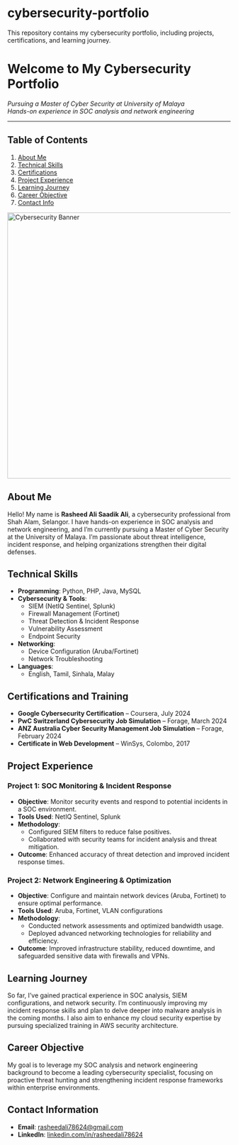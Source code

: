 # cybersecurity-portfolio
This repository contains my cybersecurity portfolio, including projects, certifications, and learning journey.

# Welcome to My Cybersecurity Portfolio
*Pursuing a Master of Cyber Security at University of Malaya*  
*Hands-on experience in SOC analysis and network engineering*

---
## Table of Contents
1. [About Me](#abou1t-me)
2. [Technical Skills](#technical-skills)
3. [Certifications](#certifications-and-training)
4. [Project Experience](#project-experience)
5. [Learning Journey](#learning-journey)
6. [Career Objective](#career-objective)
7. [Contact Info](#contact-information)

<!-- Your content continues... -->
<img src="https://github.com/rasheedali78624/cybersecurity-portfolio/blob/main/Profile%20Pic.png" alt="Cybersecurity Banner" width="600" />

## About Me 
Hello! My name is **Rasheed Ali Saadik Ali**, a cybersecurity professional from Shah Alam, Selangor. I have hands-on experience in SOC analysis and network engineering, and I’m currently pursuing a Master of Cyber Security at the University of Malaya. I’m passionate about threat intelligence, incident response, and helping organizations strengthen their digital defenses.

## Technical Skills
- **Programming**: Python, PHP, Java, MySQL
- **Cybersecurity & Tools**:
  - SIEM (NetIQ Sentinel, Splunk)
  - Firewall Management (Fortinet)
  - Threat Detection & Incident Response
  - Vulnerability Assessment
  - Endpoint Security
- **Networking**:
  - Device Configuration (Aruba/Fortinet)
  - Network Troubleshooting
- **Languages**:
  - English, Tamil, Sinhala, Malay

## Certifications and Training
- **Google Cybersecurity Certification** – Coursera, July 2024
- **PwC Switzerland Cybersecurity Job Simulation** – Forage, March 2024
- **ANZ Australia Cyber Security Management Job Simulation** – Forage, February 2024
- **Certificate in Web Development** – WinSys, Colombo, 2017

## Project Experience

### Project 1: SOC Monitoring & Incident Response
- **Objective**: Monitor security events and respond to potential incidents in a SOC environment.
- **Tools Used**: NetIQ Sentinel, Splunk
- **Methodology**:
  - Configured SIEM filters to reduce false positives.
  - Collaborated with security teams for incident analysis and threat mitigation.
- **Outcome**: Enhanced accuracy of threat detection and improved incident response times.

### Project 2: Network Engineering & Optimization
- **Objective**: Configure and maintain network devices (Aruba, Fortinet) to ensure optimal performance.
- **Tools Used**: Aruba, Fortinet, VLAN configurations
- **Methodology**:
  - Conducted network assessments and optimized bandwidth usage.
  - Deployed advanced networking technologies for reliability and efficiency.
- **Outcome**: Improved infrastructure stability, reduced downtime, and safeguarded sensitive data with firewalls and VPNs.

## Learning Journey
So far, I’ve gained practical experience in SOC analysis, SIEM configurations, and network security. 
I’m continuously improving my incident response skills and plan to delve deeper into malware analysis in the coming months. I also aim to enhance my cloud security expertise by pursuing specialized training in AWS security architecture.

## Career Objective
My goal is to leverage my SOC analysis and network engineering background to become a leading cybersecurity specialist, focusing on proactive threat hunting and strengthening incident response frameworks within enterprise environments.

## Contact Information
- **Email**: rasheedali78624@gmail.com
- **LinkedIn**: [linkedin.com/in/rasheedali78624](https://www.linkedin.com/in/rasheedali78624/)


